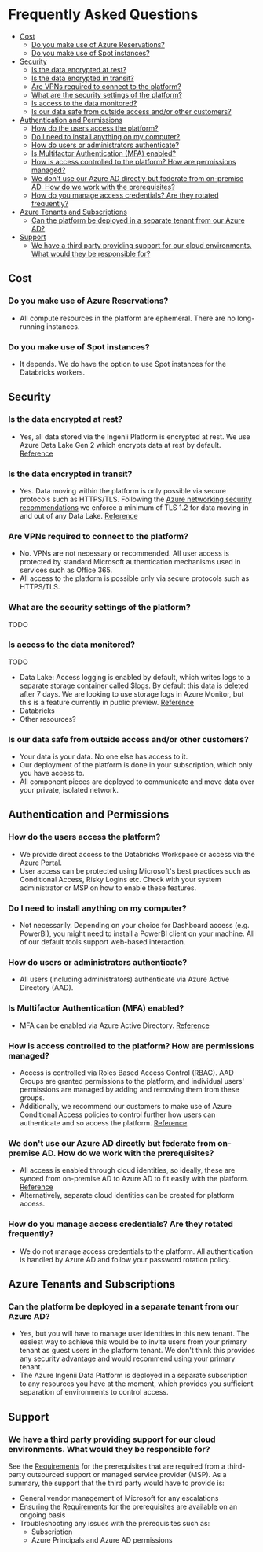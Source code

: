 # Frequently Asked Questions <!-- omit in toc -->

- [Cost](#cost)
  - [Do you make use of Azure Reservations?](#do-you-make-use-of-azure-reservations)
  - [Do you make use of Spot instances?](#do-you-make-use-of-spot-instances)
- [Security](#security)
  - [Is the data encrypted at rest?](#is-the-data-encrypted-at-rest)
  - [Is the data encrypted in transit?](#is-the-data-encrypted-in-transit)
  - [Are VPNs required to connect to the platform?](#are-vpns-required-to-connect-to-the-platform)
  - [What are the security settings of the platform?](#what-are-the-security-settings-of-the-platform)
  - [Is access to the data monitored?](#is-access-to-the-data-monitored)
  - [Is our data safe from outside access and/or other customers?](#is-our-data-safe-from-outside-access-andor-other-customers)
- [Authentication and Permissions](#authentication-and-permissions)
  - [How do the users access the platform?](#how-do-the-users-access-the-platform)
  - [Do I need to install anything on my computer?](#do-i-need-to-install-anything-on-my-computer)
  - [How do users or administrators authenticate?](#how-do-users-or-administrators-authenticate)
  - [Is Multifactor Authentication (MFA) enabled?](#is-multifactor-authentication-mfa-enabled)
  - [How is access controlled to the platform? How are permissions managed?](#how-is-access-controlled-to-the-platform-how-are-permissions-managed)
  - [We don't use our Azure AD directly but federate from on-premise AD. How do we work with the prerequisites?](#we-dont-use-our-azure-ad-directly-but-federate-from-on-premise-ad-how-do-we-work-with-the-prerequisites)
  - [How do you manage access credentials? Are they rotated frequently?](#how-do-you-manage-access-credentials-are-they-rotated-frequently)
- [Azure Tenants and Subscriptions](#azure-tenants-and-subscriptions)
  - [Can the platform be deployed in a separate tenant from our Azure AD?](#can-the-platform-be-deployed-in-a-separate-tenant-from-our-azure-ad)
- [Support](#support)
  - [We have a third party providing support for our cloud environments. What would they be responsible for?](#we-have-a-third-party-providing-support-for-our-cloud-environments-what-would-they-be-responsible-for)

## Cost

### Do you make use of Azure Reservations?

- All compute resources in the platform are ephemeral. There are no long-running instances.

### Do you make use of Spot instances?

- It depends. We do have the option to use Spot instances for the Databricks workers.

## Security

### Is the data encrypted at rest?

- Yes, all data stored via the Ingenii Platform is encrypted at rest. We use Azure Data Lake Gen 2 which encrypts data at rest by default. [Reference](https://docs.microsoft.com/en-us/azure/storage/common/storage-service-encryption)

### Is the data encrypted in transit?

- Yes. Data moving within the platform is only possible via secure protocols such as HTTPS/TLS. Following the [Azure networking security recommendations](https://docs.microsoft.com/en-us/azure/storage/blobs/security-recommendations#networking) we enforce a minimum of TLS 1.2 for data moving in and out of any Data Lake. [Reference](https://docs.microsoft.com/en-us/azure/storage/common/transport-layer-security-configure-minimum-version?tabs=portal#configure-the-minimum-tls-version-for-a-storage-account)

### Are VPNs required to connect to the platform?

- No. VPNs are not necessary or recommended. All user access is protected by standard Microsoft authentication mechanisms used in services such as Office 365.
- All access to the platform is possible only via secure protocols such as HTTPS/TLS.

### What are the security settings of the platform?

TODO

### Is access to the data monitored?

TODO

- <CHECK IF THIS IS HAPPENING IN THE TERRAFORM> Data Lake: Access logging is enabled by default, which writes logs to a separate storage container called $logs. By default this data is deleted after 7 days. We are looking to use storage logs in Azure Monitor, but this is a feature currently in public preview. [Reference](https://docs.microsoft.com/en-us/azure/storage/common/storage-analytics-logging)
- Databricks
- Other resources?

### Is our data safe from outside access and/or other customers?

- Your data is your data. No one else has access to it.
- Our deployment of the platform is done in your subscription, which only you have access to.
- All component pieces are deployed to communicate and move data over your private, isolated network.

## Authentication and Permissions

### How do the users access the platform?

- We provide direct access to the Databricks Workspace or access via the Azure Portal.
- User access can be protected using Microsoft's best practices such as Conditional Access, Risky Logins etc. Check with your system administrator or MSP on how to enable these features.

### Do I need to install anything on my computer?

- Not necessarily. Depending on your choice for Dashboard access (e.g. PowerBI), you might need to install a PowerBI client on your machine. All of our default tools support web-based interaction.

### How do users or administrators authenticate?

- All users (including administrators) authenticate via Azure Active Directory (AAD).

### Is Multifactor Authentication (MFA) enabled?

- MFA can be enabled via Azure Active Directory. [Reference](https://docs.microsoft.com/en-us/azure/active-directory/authentication/concept-mfa-howitworks)

### How is access controlled to the platform? How are permissions managed?

- Access is controlled via Roles Based Access Control (RBAC). AAD Groups are granted permissions to the platform, and individual users' permissions are managed by adding and removing them from these groups.
- Additionally, we recommend our customers to make use of Azure Conditional Access policies to control further how users can authenticate and so access the platform. [Reference](https://docs.microsoft.com/en-us/azure/active-directory/conditional-access/overview)

### We don't use our Azure AD directly but federate from on-premise AD. How do we work with the prerequisites?

- All access is enabled through cloud identities, so ideally, these are synced from on-premise AD to Azure AD to fit easily with the platform. [Reference](https://docs.microsoft.com/en-us/azure/active-directory/hybrid/how-to-connect-sync-whatis)
- Alternatively, separate cloud identities can be created for platform access.

### How do you manage access credentials? Are they rotated frequently?

- We do not manage access credentials to the platform. All authentication is handled by Azure AD and follow your password rotation policy.

## Azure Tenants and Subscriptions

### Can the platform be deployed in a separate tenant from our Azure AD?

- Yes, but you will have to manage user identities in this new tenant. The easiest way to achieve this would be to invite users from your primary tenant as guest users in the platform tenant. We don't think this provides any security advantage and would recommend using your primary tenant.
- The Azure Ingenii Data Platform is deployed in a separate subscription to any resources you have at the moment, which provides you sufficient separation of environments to control access.

## Support

### We have a third party providing support for our cloud environments. What would they be responsible for?

See the [Requirements](./platform_requirements.md) for the prerequisites that are required from a third-party outsourced support or managed service provider (MSP). As a summary, the support that the third party would have to provide is:

- General vendor management of Microsoft for any escalations
- Ensuring the [Requirements](./platform_requirements.md) for the prerequisites are available on an ongoing basis
- Troubleshooting any issues with the prerequisites such as:
  - Subscription
  - Azure Principals and Azure AD permissions
